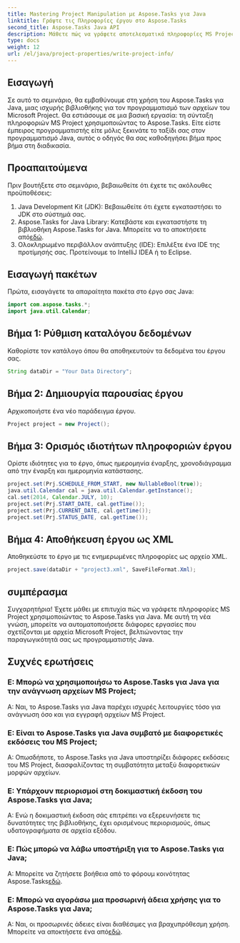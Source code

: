 ```yaml
---
title: Mastering Project Manipulation με Aspose.Tasks για Java
linktitle: Γράψτε τις Πληροφορίες έργου στο Aspose.Tasks
second_title: Aspose.Tasks Java API
description: Μάθετε πώς να γράφετε αποτελεσματικά πληροφορίες MS Project χρησιμοποιώντας το Aspose.Tasks για Java. Οδηγός βήμα προς βήμα για προγραμματιστές Java.
type: docs
weight: 12
url: /el/java/project-properties/write-project-info/
---
```

## Εισαγωγή
Σε αυτό το σεμινάριο, θα εμβαθύνουμε στη χρήση του Aspose.Tasks για Java, μιας ισχυρής βιβλιοθήκης για τον προγραμματισμό των αρχείων του Microsoft Project. Θα εστιάσουμε σε μια βασική εργασία: τη σύνταξη πληροφοριών MS Project χρησιμοποιώντας το Aspose.Tasks. Είτε είστε έμπειρος προγραμματιστής είτε μόλις ξεκινάτε το ταξίδι σας στον προγραμματισμό Java, αυτός ο οδηγός θα σας καθοδηγήσει βήμα προς βήμα στη διαδικασία.
## Προαπαιτούμενα
Πριν βουτήξετε στο σεμινάριο, βεβαιωθείτε ότι έχετε τις ακόλουθες προϋποθέσεις:
1. Java Development Kit (JDK): Βεβαιωθείτε ότι έχετε εγκαταστήσει το JDK στο σύστημά σας.
2.  Aspose.Tasks for Java Library: Κατεβάστε και εγκαταστήστε τη βιβλιοθήκη Aspose.Tasks for Java. Μπορείτε να το αποκτήσετε από[εδώ](https://releases.aspose.com/tasks/java/).
3. Ολοκληρωμένο περιβάλλον ανάπτυξης (IDE): Επιλέξτε ένα IDE της προτίμησής σας. Προτείνουμε το IntelliJ IDEA ή το Eclipse.

## Εισαγωγή πακέτων
Πρώτα, εισαγάγετε τα απαραίτητα πακέτα στο έργο σας Java:
```java
import com.aspose.tasks.*;
import java.util.Calendar;
```

## Βήμα 1: Ρύθμιση καταλόγου δεδομένων
Καθορίστε τον κατάλογο όπου θα αποθηκευτούν τα δεδομένα του έργου σας.
```java
String dataDir = "Your Data Directory";
```
## Βήμα 2: Δημιουργία παρουσίας έργου
Αρχικοποιήστε ένα νέο παράδειγμα έργου.
```java
Project project = new Project();
```
## Βήμα 3: Ορισμός ιδιοτήτων πληροφοριών έργου
Ορίστε ιδιότητες για το έργο, όπως ημερομηνία έναρξης, χρονοδιάγραμμα από την έναρξη και ημερομηνία κατάστασης.
```java
project.set(Prj.SCHEDULE_FROM_START, new NullableBool(true));
java.util.Calendar cal = java.util.Calendar.getInstance();
cal.set(2014, Calendar.JULY, 10);
project.set(Prj.START_DATE, cal.getTime());
project.set(Prj.CURRENT_DATE, cal.getTime());
project.set(Prj.STATUS_DATE, cal.getTime());
```
## Βήμα 4: Αποθήκευση έργου ως XML
Αποθηκεύστε το έργο με τις ενημερωμένες πληροφορίες ως αρχείο XML.
```java
project.save(dataDir + "project3.xml", SaveFileFormat.Xml);
```

## συμπέρασμα
Συγχαρητήρια! Έχετε μάθει με επιτυχία πώς να γράφετε πληροφορίες MS Project χρησιμοποιώντας το Aspose.Tasks για Java. Με αυτή τη νέα γνώση, μπορείτε να αυτοματοποιήσετε διάφορες εργασίες που σχετίζονται με αρχεία Microsoft Project, βελτιώνοντας την παραγωγικότητά σας ως προγραμματιστής Java.
## Συχνές ερωτήσεις
### Ε: Μπορώ να χρησιμοποιήσω το Aspose.Tasks για Java για την ανάγνωση αρχείων MS Project;
Α: Ναι, το Aspose.Tasks για Java παρέχει ισχυρές λειτουργίες τόσο για ανάγνωση όσο και για εγγραφή αρχείων MS Project.
### Ε: Είναι το Aspose.Tasks για Java συμβατό με διαφορετικές εκδόσεις του MS Project;
Α: Οπωσδήποτε, το Aspose.Tasks για Java υποστηρίζει διάφορες εκδόσεις του MS Project, διασφαλίζοντας τη συμβατότητα μεταξύ διαφορετικών μορφών αρχείων.
### Ε: Υπάρχουν περιορισμοί στη δοκιμαστική έκδοση του Aspose.Tasks για Java;
Α: Ενώ η δοκιμαστική έκδοση σάς επιτρέπει να εξερευνήσετε τις δυνατότητες της βιβλιοθήκης, έχει ορισμένους περιορισμούς, όπως υδατογραφήματα σε αρχεία εξόδου.
### Ε: Πώς μπορώ να λάβω υποστήριξη για το Aspose.Tasks για Java;
 Α: Μπορείτε να ζητήσετε βοήθεια από το φόρουμ κοινότητας Aspose.Tasks[εδώ](https://forum.aspose.com/c/tasks/15).
### Ε: Μπορώ να αγοράσω μια προσωρινή άδεια χρήσης για το Aspose.Tasks για Java;
 Α: Ναι, οι προσωρινές άδειες είναι διαθέσιμες για βραχυπρόθεσμη χρήση. Μπορείτε να αποκτήσετε ένα από[εδώ](https://purchase.aspose.com/temporary-license/).